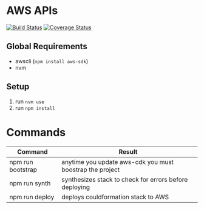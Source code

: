 # AWS APIs
[![Build Status](https://travis-ci.org/troyblank/api.svg?branch=master)](https://travis-ci.org/troyblank/api)
[![Coverage Status](https://coveralls.io/repos/github/troyblank/api/badge.svg?branch=master)](https://coveralls.io/github/troyblank/api?branch=master)

## Global Requirements
* awscli (`npm install aws-sdk`)
* nvm

## Setup
1. run `nvm use`
2. run `npm install`

# Commands
| Command     | Result |
| ----------- | ----------- |
| npm run bootstrap  | anytime you update aws-cdk you must boostrap the project |
| npm run synth      | synthesizes stack to check for errors before deploying   |
| npm run deploy     | deploys couldformation stack to AWS                      |
